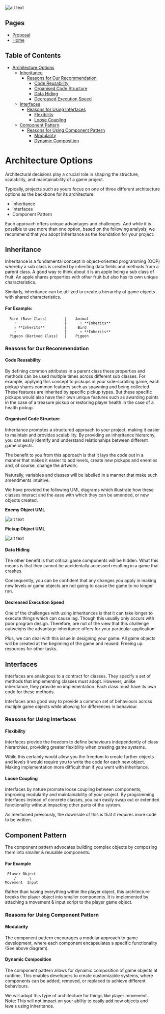 ![alt text](../Proposal/Logo.png)

## Pages
* [Proposal](../Proposal/Proposal.md)
* [Home](../README.md)

## Table of Contents
* [Architecture Options](#architecture-options)
  * [Inheritance](#inheritance)
    * [Reasons for Our Recommendation](#reasons-for-our-recommendation)
      * [Code Reusability](#code-reusability)
      * [Organised Code Structure](#organised-code-structure)
      * [Data Hiding](#data-hiding)
      * [Decreased Execution Speed](#decreased-execution-speed)
  * [Interfaces](#interfaces)
    * [Reasons for Using Interfaces](#reasons-for-using-interfaces)
      * [Flexibility](#flexibility)
      * [Loose Coupling](#loose-coupling)
  * [Component Pattern](#component-pattern)
    * [Reasons for Using Component Pattern](#reasons-for-using-component-pattern)
      * [Modularity](#modularity)
      * [Dynamic Composition](#dynamic-composition)

# Architecture Options

Architectural decisions play a crucial role in shaping the structure, scalability, and maintainability of a game project.

Typically, projects such as yours focus on one of three different architecture options as the backbone for its architecture:
- Inheritance
- Interfaces
- Component Pattern

Each approach offers unique advantages and challenges. And while it is possible to use more than one option, based on the following analysis, we recommend that you adopt Inheritance as the foundation for your project.

## Inheritance
Inheritance is a fundamental concept in object-oriented programming (OOP) whereby a sub class is created by inheriting data fields and methods from a parent class. A good way to think about it is an apple being a sub class of fruit. An apple shares properties with other fruit but also has its own unique characteristics.

Similarly, inheritance can be utilized to create a hierarchy of game objects with shared characteristics.

#### For Example:
```
  Bird (Base Class)        |    Animal
    ↑                      |      ↑ **Inherits**
    ↑ **Inherits**         |     Bird
    ↑                      |      ↑ **Inherits**
  Pigeon (Derived Class)   |    Pigeon
```

### Reasons for Our Recommendation

#### Code Reusability
By defining common attributes in a parent class these properties and methods can be used multiple times across different sub classes. For example, applying this concept to pickups in your side-scrolling game, each pickup shares common features such as spawning and being collected. These features are inherited by specific pickup types. But these specific pickups would also have their own unique features such as awarding points in the case of a treasure pickup or restoring player health in the case of a health pickup.

#### Organised Code Structure
Inheritance promotes a structured approach to your project, making it easier to maintain and provides scalability. By providing an inheritance hierarchy, you can easily identify and understand relationships between different game objects.

The benefit to you from this approach is that it lays the code out in a manner that makes it easier to add levels, create new pickups and enemies and, of course, change the artwork.

Naturally, variables and classes will be labelled in a manner that make such amendments intuitive.

We have provided the following UML diagrams which illustrate how these classes interact and the ease with which they can be amended, or new objects created.

**Enemy Object UML**

![alt text](<UML Enemy.png>)

**Pickup Object UML**

![alt text](<UML Pickup.png>)

#### Data Hiding

The other benefit is that critical game components will be hidden. What this means is that they cannot be accidentally accessed resulting in a game that crashes.

Consequently, you can be confident that any changes you apply in making new levels or game objects are not going to cause the game to no longer run.

#### Decreased Execution Speed

One of the challenges with using inheritances is that it can take longer to execute things which can cause lag. Though this usually only occurs with poor program design. Therefore, are not of the view that this challenge outweighs the advantage inheritance offers for your particular application.

Plus, we can deal with this issue in designing your game. All game objects will be created at the beginning of the game and reused. Freeing up resources for other tasks.

## Interfaces
Interfaces are analogous to a contract for classes. They specify a set of methods that implementing classes must adopt. However, unlike inheritance, they provide no implementation. Each class must have its own code for these methods. 

Interfaces area good way to provide a common set of behaviours across multiple game objects while allowing for differences in behaviour.

### Reasons for Using Interfaces

#### Flexibility
Interfaces provide the freedom to define behaviours independently of class hierarchies, providing greater flexibility when creating game systems.

While this certainly would allow you the freedom to create further objects and levels it would require you to write the code for each new object. Making implementation more difficult than if you went with inheritance.

#### Loose Coupling
Interfaces by nature promote loose coupling between components, improving modularity and maintainability of your project. By programming interfaces instead of concrete classes, you can easily swap out or extended functionality without impacting other parts of the system.

As mentioned previously, the downside of this is that it requires more code to be written.

## Component Pattern
The component pattern advocates building complex objects by composing them into smaller & reusable components.

#### For Example
```
 Player Object
    /      \              
Movement  Input 
```
Rather than having everything within the player object, this architecture breaks the player object into smaller components. It is implemented by attaching a movement & input script to the player game object.

### Reasons for Using Component Pattern

#### Modularity
The component pattern encourages a modular approach to game development, where each component encapsulates a specific functionality (See above diagram).

#### Dynamic Composition
The component pattern allows for dynamic composition of game objects at runtime. This enables developers to create customizable systems, where components can be added, removed, or replaced to achieve different behaviours.

We will adopt this type of architecture for things like player movement. Note: This will not impact on your ability to easily add new objects and levels using inheritance.

